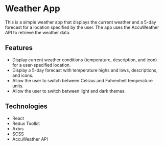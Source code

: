 <h1> Weather App </h1>
<p> 
This is a simple weather app that displays the current weather and a 5-day forecast for a location specified by the user. The app uses the AccuWeather API to retrieve the weather data.
</p>

<h2> Features </h2>
<ul> 
<li> Display current weather conditions (temperature, description, and icon) for a user-specified location. </li>
<li> Display a 5-day forecast with temperature highs and lows, descriptions, and icons. </li>
<li> Allow the user to switch between Celsius and Fahrenheit temperature units. </li>
<li> Allow the user to switch between light and dark themes. </li>
</ul>

<h2> Technologies </h2>
<ul> 
<li> React </li>
<li> Redux Toolkit </li>
<li> Axios </li>
<li> SCSS </li>
<li> AccuWeather API </li>
</ul>

